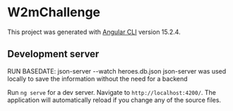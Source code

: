 # W2mChallenge

This project was generated with [Angular CLI](https://github.com/angular/angular-cli) version 15.2.4.

## Development server

RUN BASEDATE: json-server --watch heroes.db.json
json-server was used locally to save the information without the need for a backend

Run `ng serve` for a dev server. Navigate to `http://localhost:4200/`. The application will automatically reload if you change any of the source files.
